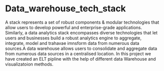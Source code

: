 # Data_warehouse_tech_stack

A stack represents a set of robust components & modular technologies that allow users to develop powerful and enterprise-grade applications. Similarly, a data analytics stack encompasses diverse technologies that let users and businesses build a robust analytics engine to aggregate, integrate, model and trahavae imnsform data from numerous data sources.A data warehouse allows users to consolidate and aggregate data from numerous data sources in a centralised location. In this project we have created an ELT pipline with the help of different data Warehouse and visualizatoion methods. 
